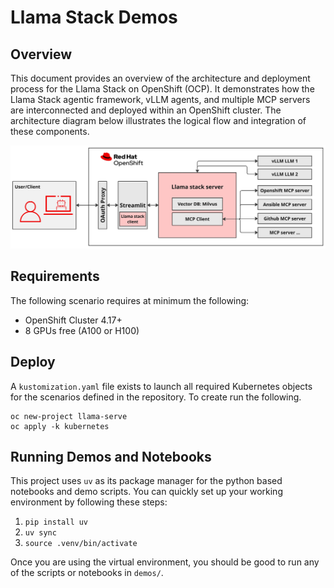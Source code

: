 # Llama Stack Demos
## Overview
This document provides an overview of the architecture and deployment process for the Llama Stack on OpenShift (OCP). It demonstrates how the Llama Stack agentic framework, vLLM agents, and multiple MCP servers are interconnected and deployed within an OpenShift cluster. The architecture diagram below illustrates the logical flow and integration of these components.

![Architecture Diagram](./images/architecture-diagram.jpg)

## Requirements
The following scenario requires at minimum the following:

* OpenShift Cluster 4.17+
* 8 GPUs free (A100 or H100)

## Deploy
A `kustomization.yaml` file exists to launch all required Kubernetes objects for the scenarios defined in the repository. To create run the following.

```
oc new-project llama-serve
oc apply -k kubernetes
```
## Running Demos and Notebooks

This project uses `uv` as its package manager for the python based notebooks and demo scripts. You can quickly set up your working environment by following these steps:

1) `pip install uv`
2)  `uv sync`
3) `source .venv/bin/activate`

Once you are using the virtual environment, you should be good to run any of the scripts or notebooks in `demos/`.  

